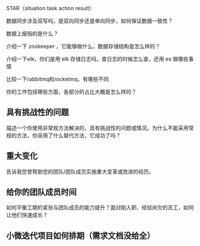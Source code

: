 STAR（situation task action result）

数据同步涉及双写吗，是双向同步还是单向同步，如何保证数据一致性？

数据上报指的是什么？

介绍一下 zookeeper ，它能够做什么，数据存储结构是怎么样的？

介绍一下elk，你们是用 elk 存储日志吗，查日志的时候怎么查，还用 es 做哪些事情

比较一下rabbitmq和rocketmq，有哪些不同

你的工作包括哪些方面，各部分的占比大概是怎么样的？

## 具有挑战性的问题

描述一个你使用非常规方法解决的，具有挑战性的问题或情况。为什么不能采用常规的方法，你采用了什么替代方法，它成功了吗？

## 重大变化

告诉我您曾帮助您的团队/团队成员实施重大变革或改进的经历。

## 给你的团队成员时间

如何平衡工期的紧张与团队成员的能力提升？面对刚入职、经验尚欠的员工，如何让他们快速成长？

## 小微迭代项目如何排期（需求文档没给全）







